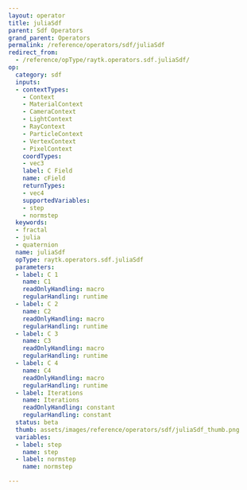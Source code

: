 ```yaml
---
layout: operator
title: juliaSdf
parent: Sdf Operators
grand_parent: Operators
permalink: /reference/operators/sdf/juliaSdf
redirect_from:
  - /reference/opType/raytk.operators.sdf.juliaSdf/
op:
  category: sdf
  inputs:
  - contextTypes:
    - Context
    - MaterialContext
    - CameraContext
    - LightContext
    - RayContext
    - ParticleContext
    - VertexContext
    - PixelContext
    coordTypes:
    - vec3
    label: C Field
    name: cField
    returnTypes:
    - vec4
    supportedVariables:
    - step
    - normstep
  keywords:
  - fractal
  - julia
  - quaternion
  name: juliaSdf
  opType: raytk.operators.sdf.juliaSdf
  parameters:
  - label: C 1
    name: C1
    readOnlyHandling: macro
    regularHandling: runtime
  - label: C 2
    name: C2
    readOnlyHandling: macro
    regularHandling: runtime
  - label: C 3
    name: C3
    readOnlyHandling: macro
    regularHandling: runtime
  - label: C 4
    name: C4
    readOnlyHandling: macro
    regularHandling: runtime
  - label: Iterations
    name: Iterations
    readOnlyHandling: constant
    regularHandling: constant
  status: beta
  thumb: assets/images/reference/operators/sdf/juliaSdf_thumb.png
  variables:
  - label: step
    name: step
  - label: normstep
    name: normstep

---
```

